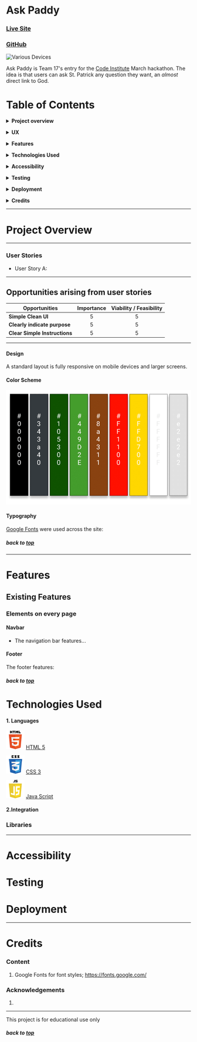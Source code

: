 # Ask Paddy

### [Live Site](https://sean-mc-mahon.github.io/ask_paddy/)

### [GitHub](https://github.com/Sean-Mc-Mahon/ask-paddy)

![Various Devices](https:)

Ask Paddy is Team 17's entry for the [Code Institute](https://codeinstitute.net/) March hackathon. The idea is that users can ask St. Patrick any question they want, an *almost* direct link to God.

# Table of Contents

**<details><summary>Project overview</summary>**
* [**_Project overview_**](#project-overview)
* [**_User Stories_**](#user-stories)
</details>

**<details><summary>UX</summary>**
    * [_Color Scheme_](#color-scheme)
    * [_Typography_](#typography)
    * [_Media_](#Media)
    * [_Wireframes_](#wireframes)
</details>

**<details><summary>Features</summary>**
* [**_Existing Features_**](#existing-features)
* [**_Features Left to Implement_**](#features-left-to-implement)
</details>

**<details><summary>Technologies Used</summary>**
* [**_Libraries_**](#libraries)
* [**_Version Control_**](#version-control)
</details>

**<details><summary>Accessibility</summary>**
</details>

**<details><summary>Testing</summary>**
* [**_Testing_**](#testing)
</details>

**<details><summary>Deployment</summary>**
* [**Deployment**](#deployment)
</details>

**<details><summary>Credits</summary>**
* [**_Content_**](#content)
* [**_Acknowledgements_**](#acknowledgements)
</details>

---

# Project Overview


---

### User Stories

- User Story A: 
---

## Opportunities arising from user stories

<div align="center">
 
|Opportunities | Importance | Viability / Feasibility
|-----|:------:|:-----:|
|**Simple Clean UI** | 5 | 5 |
|**Clearly indicate purpose** | 5 | 5 |
|**Clear Simple Instructions** | 5 | 5 |

</div>

---


#### Design

A standard layout is fully responsive on mobile devices and larger screens.

#### Color Scheme

![Color Palette](static/images/rgb-readme-1.png)


#### Typography

[Google Fonts](https://fonts.google.com/) were used across the site:

##### back to [top](#table-of-contents)

---

# Features

## Existing Features

### Elements on every page
#### Navbar
- The navigation bar features...

#### Footer

The footer features:



##### back to [top](#table-of-contents)

# Technologies Used

#### 1. Languages

![HTML5](static/images/HTML5.png) [HTML 5](https://en.wikipedia.org/wiki/HTML5)

![CSS3](static/images/CSS3.png) [CSS 3](https://en.wikipedia.org/wiki/CSS)

![JavaScript](static/images/Java.png) [Java Script](https://en.wikipedia.org/wiki/JavaScript)

#### 2.Integration

### Libraries


---

# Accessibility
  
# Testing

# Deployment


---

# Credits

### Content

1.  Google Fonts for font styles; https://fonts.google.com/

 

### Acknowledgements

1.  

---

This project is for educational use only

##### back to [top](#table-of-contents)
